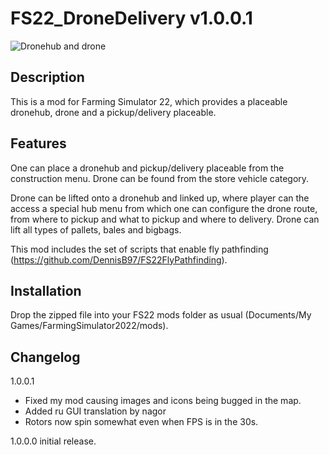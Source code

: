 # FS22_DroneDelivery v1.0.0.1

![Dronehub and drone](https://i.gyazo.com/dd3a2d1816c42f4ad8b103fe8c877423.jpg)

## Description

This is a mod for Farming Simulator 22, which provides a placeable dronehub, drone and a pickup/delivery placeable. 

## Features

One can place a dronehub and pickup/delivery placeable from the construction menu. 
Drone can be found from the store vehicle category.

Drone can be lifted onto a dronehub and linked up, where player can the access a special hub menu from which one can configure the drone route, from where to pickup and what to pickup and where to delivery.
Drone can lift all types of pallets, bales and bigbags.

This mod includes the set of scripts that enable fly pathfinding (https://github.com/DennisB97/FS22FlyPathfinding).

## Installation

Drop the zipped file into your FS22 mods folder as usual (Documents/My Games/FarmingSimulator2022/mods).

## Changelog

1.0.0.1 
- Fixed my mod causing images and icons being bugged in the map.
- Added ru GUI translation by nagor
- Rotors now spin somewhat even when FPS is in the 30s.
  
1.0.0.0 initial release.




 
 
 
